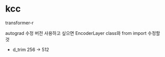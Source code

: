 # kcc
transformer-r

autograd 수정 버전 사용하고 싶으면 EncoderLayer class와 from import 수정할 것

+ d_trim 256 -> 512
